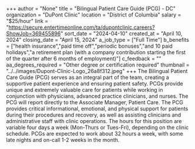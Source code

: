 +++
author = "None"
title = "Bilingual Patient Care Guide (PCG) - DC"
organization = "DuPont Clinic"
location = "District of Columbia"
salary = "$25/hour"
link = "https://secure.entertimeonline.com/ta/dupontclinic.careers?ShowJob=369455896"
sort_date = "2024-04-10"
created_at = "April 10, 2024"
closing_date = "April 15, 2024"
a_job_type = ["Full Time"]
b_benefits = ["health insurance","paid time off","periodic bonuses","and 10 paid holidays","a retirement plan (with a company contribution starting the first of the quarter after 6 months of employment)"]
c_feedback = ""
aa_degrees_required = "Other degree or certification required"
thumbnail = "../../images/Dupont-Clinic-Logo_26a8f312.jpeg"
+++
The Bilingual Patient Care Guide (PCG) serves as an integral part of the team, creating a supportive patient experience and ensuring patient safety. PCGs provide unique and extremely valuable care for patients while working in conjunction with physicians, advanced practice clinicians, and nurses. The PCG will report directly to the Associate Manager, Patient Care. The PCG provides critical informational, emotional, and physical support for patients during their procedures and recovery, as well as assisting clinicians and administrative staff with clinic operations. The hours for this position are variable four days a week (Mon-Thurs or Tues-Fri), depending on the clinic schedule. PCGs are expected to work about 32 hours a week, with some late nights and on-call 1-2 weeks in the month.